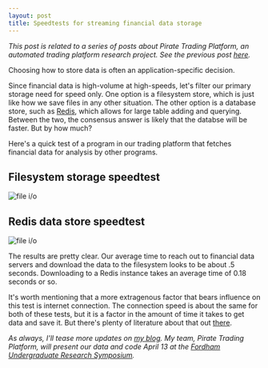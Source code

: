 ```yaml
---
layout: post
title: Speedtests for streaming financial data storage
---
```


*This post is related to a series of posts about Pirate Trading Platform, an automated trading platform research project. See the previous post [here](http://aaronsdevera.com/2016/03/16/financial-data-testing-for-automated-trading/).*

Choosing how to store data is often an application-specific decision.

Since financial data is high-volume at high-speeds, let's filter our primary storage need for speed only. One option is a filesystem store, which is just like how we save files in any other situation. The other option is a database store, such as [Redis](http://redis.io), which allows for large table adding and querying. Between the two, the consensus answer is likely that the databse will be faster. But by how much?

Here's a quick test of a program in our trading platform that fetches financial data for analysis by other programs.

## Filesystem storage speedtest
![file i/o](http://aaronsdevera.com/public/img/post_img/2016-04-04-speedtests-for-streaming-financial-data-storage1.png "file i/o")

## Redis data store speedtest
![file i/o](http://aaronsdevera.com/public/img/post_img/2016-04-04-speedtests-for-streaming-financial-data-storage2.png "file i/o")

The results are pretty clear. Our average time to reach out to financial data servers and download the data to the filesystem looks to be about .5 seconds. Downloading to a Redis instance takes an average time of 0.18 seconds or so.

It's worth mentioning that a more extragenous factor that bears influence on this test is internet connection. The connection speed is about the same for both of these tests, but it is a factor in the amount of time it takes to get data and save it. But there's plenty of literature about that out [there](https://www.google.com/webhp?hl=en#hl=en&q=flash+boys).

*As always, I'll tease more updates on [my blog](http://aaronsdevera.com). My team, Pirate Trading Platform, will present our data and code April 13 at the [Fordham Undergraduate Research Symposium](http://www.fordham.edu/info/20331/undergraduate_research_symposium).*